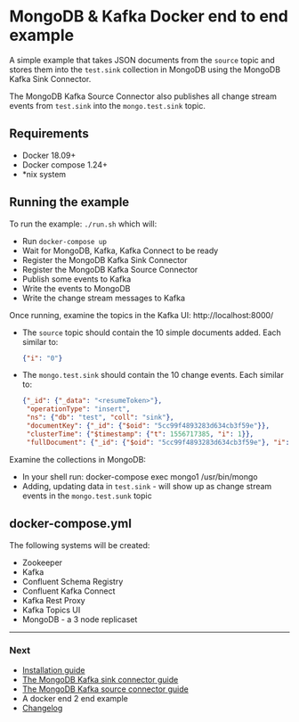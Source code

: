 # MongoDB & Kafka Docker end to end example

A simple example that takes JSON documents from the `source` topic and stores them into the `test.sink` collection in MongoDB using 
the MongoDB Kafka Sink Connector. 

The MongoDB Kafka Source Connector also publishes all change stream events from `test.sink` into the `mongo.test.sink` topic.

## Requirements
  - Docker 18.09+
  - Docker compose 1.24+
  - *nix system

## Running the example

To run the example: `./run.sh` which will:
  
  - Run `docker-compose up` 
  - Wait for MongoDB, Kafka, Kafka Connect to be ready
  - Register the MongoDB Kafka Sink Connector
  - Register the MongoDB Kafka Source Connector
  - Publish some events to Kafka
  - Write the events to MongoDB  
  - Write the change stream messages to Kafka


Once running, examine the topics in the Kafka UI: http://localhost:8000/
  - The `source` topic should contain the 10 simple documents added. Each similar to:<br>
    ```json
    {"i": "0"}
    ```
  - The `mongo.test.sink` should contain the 10 change events. Each similar to:<br>
    ```json
    {"_id": {"_data": "<resumeToken>"}, 
     "operationType": "insert",
     "ns": {"db": "test", "coll": "sink"},
     "documentKey": {"_id": {"$oid": "5cc99f4893283d634cb3f59e"}},
     "clusterTime": {"$timestamp": {"t": 1556717385, "i": 1}},
     "fullDocument": {"_id": {"$oid": "5cc99f4893283d634cb3f59e"}, "i": "0"}}
    ```

Examine the collections in MongoDB:
  - In your shell run: docker-compose exec mongo1 /usr/bin/mongo
  - Adding, updating data in `test.sink` - will show up as change stream events in the `mongo.test.sunk` topic

## docker-compose.yml

The following systems will be created:

  - Zookeeper
  - Kafka
  - Confluent Schema Registry
  - Confluent Kafka Connect
  - Kafka Rest Proxy
  - Kafka Topics UI
  - MongoDB - a 3 node replicaset

---
### Next

- [Installation guide](../docs/install.md)
- [The MongoDB Kafka sink connector guide](../docs/sink.md)
- [The MongoDB Kafka source connector guide](../docs/source.md)
- A docker end 2 end example
- [Changelog](../docs/changelog.md)
